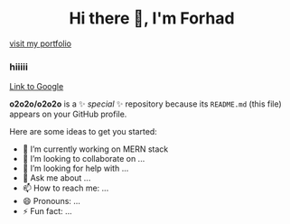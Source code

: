  <h1 align="center" color="red">Hi there 👋, I'm Forhad </h1>
<a href="https://www.google.com">visit my portfolio</a>

<h3>hiiiii</h3>



[Link to Google](https://www.google.com)

**o2o2o/o2o2o** is a ✨ _special_ ✨ repository because its `README.md` (this file) appears on your GitHub profile.

Here are some ideas to get you started:

- 🔭 I’m currently working on MERN stack 
- 👯 I’m looking to collaborate on ...
- 🤔 I’m looking for help with ...
- 💬 Ask me about ...
- 📫 How to reach me: ...
- 😄 Pronouns: ...
- ⚡ Fun fact: ...

